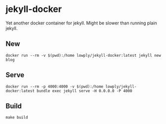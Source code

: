 # jekyll-docker

Yet another docker container for jekyll. Might be slower than running plain jekyll.

## New

```
docker run --rm -v $(pwd):/home lowply/jekyll-docker:latest jekyll new blog
```

## Serve

```
docker run --rm -p 4000:4000 -v $(pwd):/home lowply/jekyll-docker:latest bundle exec jekyll serve -H 0.0.0.0 -P 4000
```

## Build

```
make build
```
